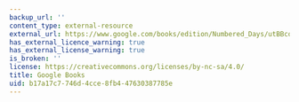 ```yaml
---
backup_url: ''
content_type: external-resource
external_url: https://www.google.com/books/edition/Numbered_Days/utBBco6EQEEC?hl=en&gbpv=1
has_external_licence_warning: true
has_external_license_warning: true
is_broken: ''
license: https://creativecommons.org/licenses/by-nc-sa/4.0/
title: Google Books
uid: b17a17c7-746d-4cce-8fb4-47630387785e
---
```

